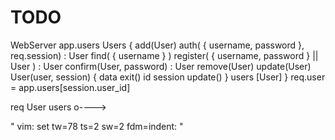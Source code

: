 TODO
====
WebServer
  app.users
    Users {
      add(User)
      auth( { username, password }, req.session) : User
      find( { username } )
      register( { username, password } || User ) : User
      confirm(User, password) : User
      remove(User)
      update(User)
      User(user, session) {
        data
        exit()
        id
        session
        update() }
      users [User] }
  req.user = app.users[session.user_id]

  req User users
   o---->
      

 " vim: set tw=78 ts=2 sw=2 fdm=indent: "
